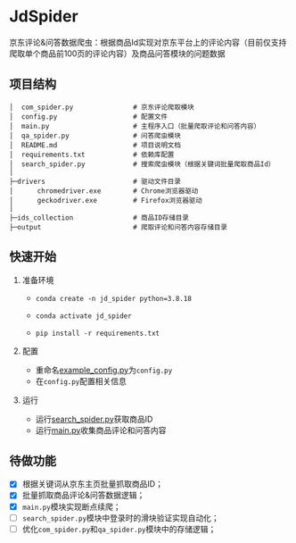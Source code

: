 # JdSpider

京东评论&问答数据爬虫：根据商品Id实现对京东平台上的评论内容（目前仅支持爬取单个商品前100页的评论内容）及商品问答模块的问题数据

## 项目结构

```
│  com_spider.py               # 京东评论爬取模块
│  config.py                   # 配置文件
│  main.py                     # 主程序入口（批量爬取评论和问答内容）
│  qa_spider.py                # 问答爬虫模块
│  README.md                   # 项目说明文档
│  requirements.txt            # 依赖库配置
│  search_spider.py            # 搜索爬虫模块（根据关键词批量爬取商品Id）
│
├─drivers                      # 驱动文件目录
│      chromedriver.exe        # Chrome浏览器驱动
│      geckodriver.exe         # Firefox浏览器驱动
│
├─ids_collection               # 商品ID存储目录
├─output                       # 爬取评论和问答内容存储目录

```

## 快速开始

1. 准备环境

   - `conda create -n jd_spider python=3.8.18`

   - `conda activate jd_spider`

   - `pip install -r requirements.txt`

2. 配置

   - 重命名[example_config.py](./example_config.py)为`config.py`
   - 在`config.py`配置相关信息

3. 运行

   - 运行[search_spider.py](./search_spider.py)获取商品ID
   - 运行[main.py](./main.py)收集商品评论和问答内容

## 待做功能

- [x] 根据关键词从京东主页批量抓取商品ID；
- [x] 批量抓取商品评论&问答数据逻辑；
- [x] `main.py`模块实现断点续爬；
- [ ] `search_spider.py`模块中登录时的滑块验证实现自动化；
- [ ] 优化`com_spider.py`和`qa_spider.py`模块中的存储逻辑；
